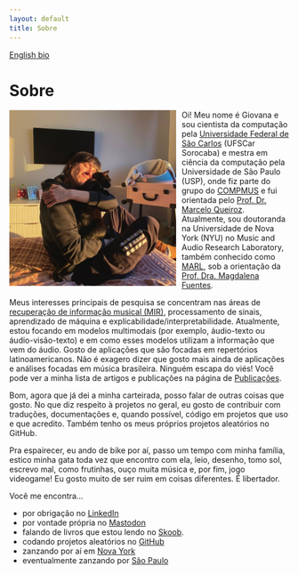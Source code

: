 ```yaml
---
layout: default
title: Sobre
---
```


[English bio](about)

# Sobre
<img src="assets/images/bio.jpeg" style="float: left; padding-right: 10px;" width="300">

Oi! Meu nome é Giovana e sou cientista da computação pela [Universidade Federal
de São Carlos](www.dcomp.sor.ufscar.br) (UFSCar Sorocaba) e mestra em ciência da
computação pela Universidade de São Paulo (USP), onde fiz parte do grupo do
[COMPMUS](https://compmus.ime.usp.br/) e fui orientada pelo [Prof. Dr. Marcelo
Queiroz](https://www.ime.usp.br/~mqz/).
Atualmente, sou doutoranda na
Universidade de Nova York (NYU) no Music and Audio Research Laboratory, também
conhecido como [MARL](https://steinhardt.nyu.edu/marl), sob a
orientação da [Prof. Dra. Magdalena Fuentes](https://magdalenafuentes.github.io/).

Meus interesses principais de pesquisa se concentram nas áreas de [recuperação de
informação musical (MIR)](https://github.com/giovana-morais/compmus_brasil),
processamento de sinais, aprendizado de máquina e
explicabilidade/interpretabilidade. Atualmente, estou focando em
modelos multimodais (por exemplo, áudio-texto ou áudio-visão-texto) e em como
esses modelos utilizam a informação que vem do áudio.
Gosto de aplicações que são focadas em repertórios latinoamericanos.
Não é exagero dizer que gosto mais ainda de aplicações e análises focadas em
música brasileira. Ninguém escapa do viés! Você pode ver a minha lista de
artigos e publicações na página de [Publicações](publications).

Bom, agora que já dei a minha carteirada, posso falar de outras coisas que
gosto. No que diz respeito à projetos no geral, eu gosto de contribuir com
traduções, documentações e, quando possível, código em projetos que uso e que
acredito. Também tenho os meus próprios projetos aleatórios no GitHub.

Pra espairecer, eu ando de bike por aí, passo um tempo com minha família, estico
minha gata toda vez que encontro com ela, leio, desenho, tomo sol, escrevo mal,
como frutinhas, ouço muita música e, por fim, jogo videogame! Eu gosto muito de
ser ruim em coisas diferentes. É libertador.

Você me encontra...
* por obrigação no [LinkedIn](https://www.linkedin.com/in/giovana-morais/)
* por vontade própria no [Mastodon](https://bolha.us/@gvmorais)
* falando de livros que estou lendo no [Skoob](https://www.skoob.com.br/usuario/7352542).
* codando projetos aleatórios no [GitHub](https://github.com/giovana-morais)
* zanzando por aí em [Nova York](https://youtu.be/vk6014HuxcE?t=54)
* eventualmente zanzando por [São Paulo](https://youtu.be/vwjVbpKlTUc?t=60)
